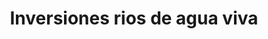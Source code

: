 ---
title: "Inversiones rios de agua viva"
url: /puerto-la-cruz/inversiones-rios-de-agua-viva/
shop: comodidad
---